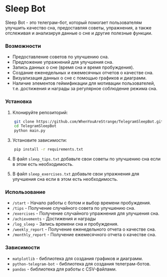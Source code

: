 # Sleep Bot
Sleep Bot - это телеграм-бот, который помогает пользователям улучшить качество сна, предоставляя советы, упражнения, а также отслеживая и анализируя данные о сне и другие полезные функции.

### Возможности
- Предоставление советов по улучшению сна.
- Предложение упражнений для улучшения сна.
- Запись данных о сне (время сна и время пробуждения).
- Создание еженедельных и ежемесячных отчетов о качестве сна.
- Визуализация данных о сне с помощью графиков и диаграмм.
- Наличие элементов геймификации для мотивации пользователей, т.е. достижения и награды за регулярное соблюдение режима сна.

### Установка
1. Клонируйте репозиторий:
```bash
	git clone https://github.com/WhenYouAreStrange/TelegramSleepBot.git
	cd TelegramSleepBot
	python main.py
 ```
3. Установите зависимости:
```bash
	pip install -r requirements.txt
 ```
4. В файл `sleep_tips.txt`  добавьте свои советы по улучшению сна если в этом есть необходимость.

5. В файл `sleep_exercises.txt`  добавьте свои упражнения для улучшения сна если в этом есть необходимость.

### Использование
-   `/start` - Начало работы с ботом и выбор времени пробуждения.
-   `/tips` - Получение случайного совета по улучшению сна.
-   `/exercises` - Получение случайного упражнения для улучшения сна.
-   `/achievements` - Достижения и награды
-   `/log_sleep` - Запись времени сна и пробуждения.
-   `/weekly_report` - Получение еженедельного отчета о качестве сна.
-   `/monthly_report` - Получение ежемесячного отчета о качестве сна.
 
 ### Зависимости
-   `matplotlib` - библиотека для создания графиков и диаграмм.
-   `python-telegram-bot` - библиотека для создания телеграм-ботов.
-   `pandas` - библиотека для работы с CSV-файлами.